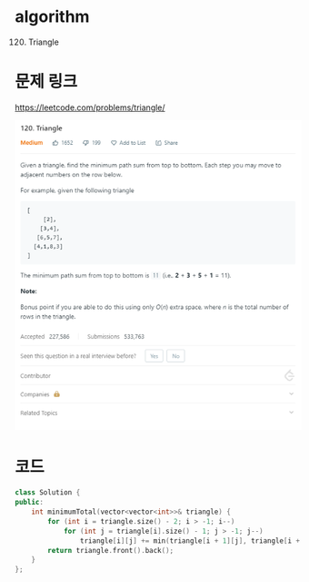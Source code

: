 ﻿# algorithm 
120. Triangle
  

# 문제 링크    
https://leetcode.com/problems/triangle/  


![title](https://github.com/jungmin3834/algorithm/blob/master/image/triangle.png)

# 코드

```cpp
class Solution {
public:
    int minimumTotal(vector<vector<int>>& triangle) {
        for (int i = triangle.size() - 2; i > -1; i--)
		    for (int j = triangle[i].size() - 1; j > -1; j--)
			    triangle[i][j] += min(triangle[i + 1][j], triangle[i + 1][1 + j]);
	    return triangle.front().back();
    }
};
```
